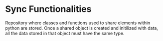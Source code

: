 # Sync Functionalities

Repository where classes and functions used to share elements within python are stored.
Once a shared object is created and initilized with data, all the data stored in that
object must have the same type.

